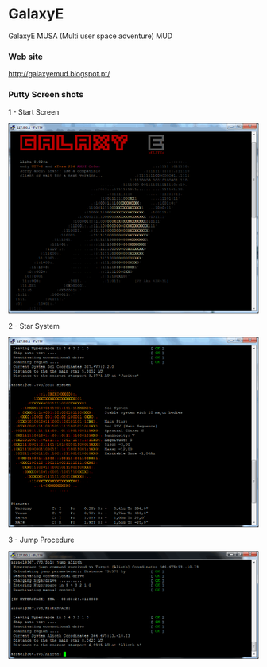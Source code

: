 # GalaxyE
GalaxyE MUSA (Multi user space adventure) MUD

### Web site

http://galaxyemud.blogspot.pt/


### Putty Screen shots

1 - Start Screen

![Start Screen](docs/alpha_star.png?raw=true "Start")

2 - Star System

![Star System](docs/alpha_systemInfo.png?raw=true "Start")

3 - Jump Procedure

![Jump](docs/alpha_jump.png?raw=true "Jump")


